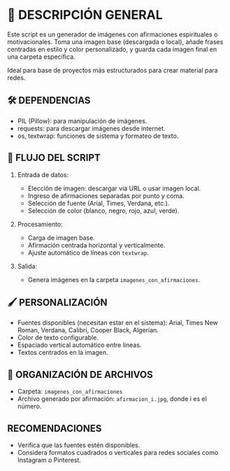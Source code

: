 # 📜 DESCRIPCIÓN GENERAL
Este script es un generador de imágenes con afirmaciones espirituales o motivacionales. Toma una imagen base (descargada o local), añade frases centradas en estilo y color personalizado, y guarda cada imagen final en una carpeta específica.

Ideal para base de proyectos más estructurados para crear material para redes.

## 🛠️ DEPENDENCIAS
- PIL (Pillow): para manipulación de imágenes.
- requests: para descargar imágenes desde internet.
- os, textwrap: funciones de sistema y formateo de texto.

## 🎯 FLUJO DEL SCRIPT
1. Entrada de datos:
   - Elección de imagen: descargar vía URL o usar imagen local.
   - Ingreso de afirmaciones separadas por punto y coma.
   - Selección de fuente (Arial, Times, Verdana, etc.).
   - Selección de color (blanco, negro, rojo, azul, verde).

2. Procesamiento:
   - Carga de imagen base.
   - Afirmación centrada horizontal y verticalmente.
   - Ajuste automático de líneas con `textwrap`.

3. Salida:
   - Genera imágenes en la carpeta `imagenes_con_afirmaciones`.

## 🖌️ PERSONALIZACIÓN
- Fuentes disponibles (necesitan estar en el sistema):
  Arial, Times New Roman, Verdana, Calibri, Cooper Black, Algerian.
- Color de texto configurable.
- Espaciado vertical automático entre líneas.
- Textos centrados en la imagen.

## 📂 ORGANIZACIÓN DE ARCHIVOS
- Carpeta: `imagenes_con_afirmaciones`
- Archivo generado por afirmación: `afirmacion_i.jpg`, donde i es el número.

## RECOMENDACIONES
- Verifica que las fuentes estén disponibles.
- Considera formatos cuadrados o verticales para redes sociales como Instagram o Pinterest.
